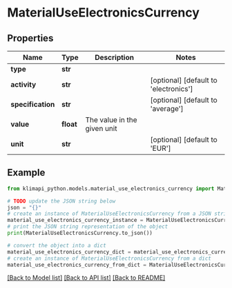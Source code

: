 # MaterialUseElectronicsCurrency


## Properties

Name | Type | Description | Notes
------------ | ------------- | ------------- | -------------
**type** | **str** |  | 
**activity** | **str** |  | [optional] [default to 'electronics']
**specification** | **str** |  | [optional] [default to 'average']
**value** | **float** | The value in the given unit | 
**unit** | **str** |  | [optional] [default to 'EUR']

## Example

```python
from klimapi_python.models.material_use_electronics_currency import MaterialUseElectronicsCurrency

# TODO update the JSON string below
json = "{}"
# create an instance of MaterialUseElectronicsCurrency from a JSON string
material_use_electronics_currency_instance = MaterialUseElectronicsCurrency.from_json(json)
# print the JSON string representation of the object
print(MaterialUseElectronicsCurrency.to_json())

# convert the object into a dict
material_use_electronics_currency_dict = material_use_electronics_currency_instance.to_dict()
# create an instance of MaterialUseElectronicsCurrency from a dict
material_use_electronics_currency_from_dict = MaterialUseElectronicsCurrency.from_dict(material_use_electronics_currency_dict)
```
[[Back to Model list]](../README.md#documentation-for-models) [[Back to API list]](../README.md#documentation-for-api-endpoints) [[Back to README]](../README.md)


